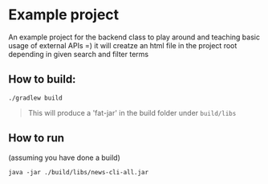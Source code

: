 # Example project
An example project for the backend class to play around and teaching basic usage of external APIs =) 
it will creatze an html file in the project root depending in given search and filter terms

## How to build:

```shell
./gradlew build
```

> This will produce a 'fat-jar' in the build folder under `build/libs`

## How to run
(assuming you have done a build)

```shell
java -jar ./build/libs/news-cli-all.jar
```
